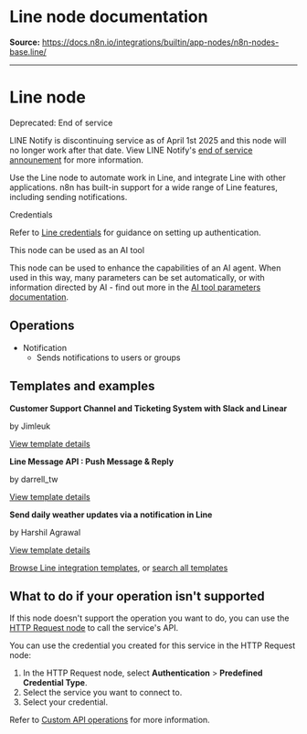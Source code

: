 # Line node documentation

**Source:** https://docs.n8n.io/integrations/builtin/app-nodes/n8n-nodes-base.line/

---

# Line node

Deprecated: End of service

LINE Notify is discontinuing service as of April 1st 2025 and this node will no longer work after that date. View LINE Notify's [end of service announement](https://notify-bot.line.me/closing-announce) for more information.

Use the Line node to automate work in Line, and integrate Line with other applications. n8n has built-in support for a wide range of Line features, including sending notifications.

Credentials

Refer to [Line credentials](../../credentials/line/) for guidance on setting up authentication.

This node can be used as an AI tool

This node can be used to enhance the capabilities of an AI agent. When used in this way, many parameters can be set automatically, or with information directed by AI - find out more in the [AI tool parameters documentation](../../../../advanced-ai/examples/using-the-fromai-function/).

## Operations

- Notification
  - Sends notifications to users or groups

## Templates and examples

**Customer Support Channel and Ticketing System with Slack and Linear**

by Jimleuk

[View template details](https://n8n.io/workflows/2323-customer-support-channel-and-ticketing-system-with-slack-and-linear/)

**Line Message API : Push Message & Reply**

by darrell_tw

[View template details](https://n8n.io/workflows/2733-line-message-api-push-message-and-reply/)

**Send daily weather updates via a notification in Line**

by Harshil Agrawal

[View template details](https://n8n.io/workflows/773-send-daily-weather-updates-via-a-notification-in-line/)

[Browse Line integration templates](https://n8n.io/integrations/line/), or [search all templates](https://n8n.io/workflows/)

## What to do if your operation isn't supported

If this node doesn't support the operation you want to do, you can use the [HTTP Request node](../../core-nodes/n8n-nodes-base.httprequest/) to call the service's API.

You can use the credential you created for this service in the HTTP Request node:

1. In the HTTP Request node, select **Authentication** > **Predefined Credential Type**.
2. Select the service you want to connect to.
3. Select your credential.

Refer to [Custom API operations](../../../custom-operations/) for more information.

